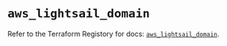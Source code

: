 # `aws_lightsail_domain`

Refer to the Terraform Registory for docs: [`aws_lightsail_domain`](https://registry.terraform.io/providers/hashicorp/aws/3.76.1/docs/resources/lightsail_domain).
